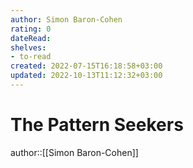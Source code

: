 ```yaml
---
author: Simon Baron-Cohen
rating: 0
dateRead: 
shelves: 
- to-read
created: 2022-07-15T16:18:58+03:00
updated: 2022-10-13T11:12:32+03:00
---
```

# The Pattern Seekers

author::[[Simon Baron-Cohen]]